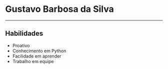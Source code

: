 # Gustavo Barbosa da Silva

---

## Habilidades

* Proativo
* Conhecimento em Python
* Facilidade em aprender
* Trabalho em equipe

